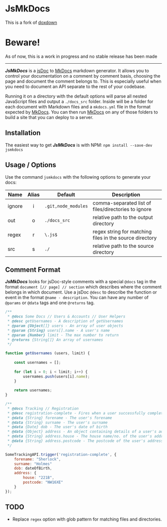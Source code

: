 # JsMkDocs

This is a fork of [doxdown](https://github.com/Degree53/doxdown)

# Beware!

As of now, this is a work in progress and no stable release has been made

***

***JsMkDocs*** is a [jsDoc](https://jsdoc.app/) to [MkDocs](http://www.mkdocs.org/) markdown generator. 
It allows you to control your documentation on a comment by comment basis, choosing the page and document the comment belongs to. 
This is especially useful when you need to document an API separate to the rest of your codebase.

Running it on a directory with the default options will parse all nested JavaScript files and output a `./docs_src` folder. 
Inside will be a folder for each document with Markdown files and a `mkdocs.yml` file in the format expected by [MkDocs](http://www.mkdocs.org/). 
You can then run [MkDocs](http://www.mkdocs.org/) on any of those folders to build a site that you can deploy to a server.

## Installation

The easiest way to get ***JsMkDocs*** is with NPM: `npm install --save-dev jsmkdocs`

## Usage / Options

Use the command `jsmkdocs` with the following options to generate your docs:

| Name   | Alias | Default             | Description                                             |
|--------|:-----:|---------------------|---------------------------------------------------------|
| ignore |   i   | `.git,node_modules` | comma-separated list of files/directories to ignore     |
| out    |   o   | `./docs_src`        | relative path to the output directory                   |
| regex  |   r   | `\.js$`             | regex string for matching files in the source directory |
| src    |   s   | `./`                | relative path to the source directory                   |

## Comment Format

***JsMkDocs*** looks for jsDoc-style comments with a special `@docs` tag in the format `document [// page] // section` which describes where the comment belongs in which document. 
Use a jsDoc `@desc` to describe the function or event in the format `@name - description`. 
You can have any number of `@params` or `@data` tags and one `@returns` tag.

```javascript
/**
 * @docs Some Docs // Users & Accounts // User Helpers
 * @desc getUsernames - A description of getUsernames
 * @param {Object[]} users - An array of user objects
 * @param {String} users[].name - A user's name
 * @param {Number} limit - The max number to return
 * @returns {String[]} An array of usernames
 */

function getUsernames (users, limit) {
	
	const usernames = [];
	
	for (let i = 0; i < limit; i++) {
		usernames.push(users[i].name);
	}
	
	return usernames;
}

/**
 * @docs Tracking // Registration
 * @desc registration-complete - Fires when a user successfully completes registration.
 * @data {String} forename - The user's forename
 * @data {String} surname - The user's surname
 * @data {Date} dob - The user's date of birth
 * @data {Object} address - An object containing details of a user's address
 * @data {String} address.house - The house name/no. of the user's address
 * @data {String} address.postcode - The postcode of the user's address
 */

SomeTrackingAPI.trigger('registration-complete', {
	forename: "Sherlock",
	surname: "Holmes"
	dob: dateOfBirth,
	address: {
		house: "221B",
		postcode: "NW16XE"
	}
});

```

## TODO
- Replace `regex` option with glob pattern for matching files and directories.
